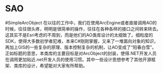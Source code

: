 SAO
===

#SimpleArcObject
  在以往的工作中，我们在使用ArcEngine或者直接调用AO的时候，往往很头疼，明明是很简单的操作，往往在各种各样的接口之间转来转去。这其实不是Esri考虑的不周到，而是他们的AO类库设计的太细致了。细粒度的SDK，使得大多数初学者犯难，本来C#刚刚掌握，又来了一堆面向对象的知识，再加上GIS的一些复杂的原理、版本控制复杂的机制，让AO变成了“阳春白雪”。
  正如标题的意思，本类库的主要目标是对ArcObject的封装，使得.NET开发人员在调用更加贴近.net开发人员的使用习惯。其中一些设计思想参考了其他开源框架、类库的设计，希望能对大家有所帮助。
